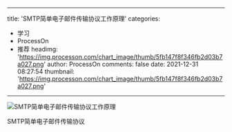
---
title: 'SMTP简单电子邮件传输协议工作原理'
categories: 
 - 学习
 - ProcessOn
 - 推荐
headimg: 'https://img.processon.com/chart_image/thumb/5fb147f8f346fb2d03b7a027.png'
author: ProcessOn
comments: false
date: 2021-12-31 08:27:54
thumbnail: 'https://img.processon.com/chart_image/thumb/5fb147f8f346fb2d03b7a027.png'
---

<div>   
<img class="thumb" alt="SMTP简单电子邮件传输协议工作原理" src="https://img.processon.com/chart_image/thumb/5fb147f8f346fb2d03b7a027.png" referrerpolicy="no-referrer">
<p>SMTP简单电子邮件传输协议</p>  
</div>
            